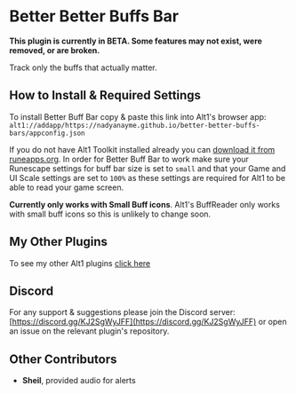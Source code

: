 # Better Better Buffs Bar

**This plugin is currently in BETA. Some features may not exist, were removed, or are broken.** 

Track only the buffs that actually matter.


## How to Install & Required Settings

To install Better Buff Bar copy & paste this link into Alt1's browser app:
`alt1://addapp/https://nadyanayme.github.io/better-better-buffs-bars/appconfig.json`

If you do not have Alt1 Toolkit installed already you can [download it from runeapps.org](https://runeapps.org/alt1). In order for Better Buff Bar to work make sure your Runescape settings for buff bar size is set to `small` and that your Game and UI Scale settings are set to `100%` as these settings are required for Alt1 to be able to read your game screen.

**Currently only works with Small Buff icons**. Alt1's BuffReader only works with small buff icons so this is unlikely to change soon.


## My Other Plugins

To see my other Alt1 plugins [click here](https://github.com/NadyaNayme/NyusPluginDirectory)

## Discord

For any support & suggestions please join the Discord server: [https://discord.gg/KJ2SgWyJFF](https://discord.gg/KJ2SgWyJFF) or open an issue on the relevant plugin's repository.

## Other Contributors

- **Sheil**, provided audio for alerts